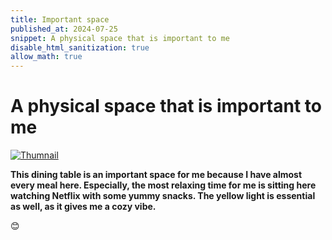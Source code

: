 ```yaml
---
title: Important space
published_at: 2024-07-25
snippet: A physical space that is important to me
disable_html_sanitization: true
allow_math: true
---
```


# A physical space that is important to me

[![Thumnail](tn.png "Important Space")](https://drive.google.com/file/d/1F1RqhwSOiU6tp8DDwAwhZ8NExoXsadqt/view?usp=sharing)

**This dining table is an important space for me because I have almost every meal here. Especially, the most relaxing time for me is sitting here watching Netflix with some yummy snacks. The yellow light is essential as well, as it gives me a cozy vibe.**






<p>                                                                              </p>

😊